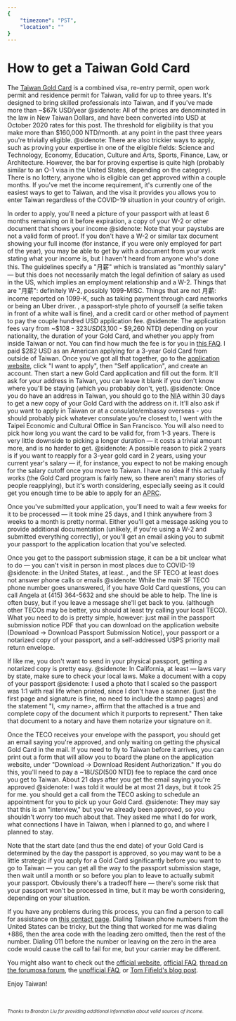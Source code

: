 ```yaml
---
{
	"timezone": "PST",
	"location": ""
}
---
```

# How to get a Taiwan Gold Card

The [Taiwan Gold Card](https://taiwangoldcard.com/) is a combined visa, re-entry permit, open work permit and residence permit for Taiwan, valid for up to three years. It's designed to bring skilled professionals into Taiwan, and if you've made more than ~$67k USD/year
@sidenote: All of the prices are denominated in the law in New Taiwan Dollars, and have been converted into USD at October 2020 rates for this post. The threshold for eligibility is that you make more than $160,000 NTD/month.
at any point in the past three years you're trivially eligible.
@sidenote: There are also trickier ways to apply, such as proving your expertise in one of the eligible fields: Science and Technology, Economy, Education, Culture and Arts, Sports, Finance, Law, or Architecture. However, the bar for proving expertise is quite high (probably similar to an O-1 visa in the United States, depending on the category).
There is no lottery, anyone who is eligible can get approved within a couple months.
If you've met the income requirement, it's currently one of the easiest ways to get to Taiwan, and the visa it provides you allows you to enter Taiwan regardless of the COVID-19 situation in your country of origin.

In order to apply, you'll need a picture of your passport with at least 6 months remaining on it before expiration, a copy of your W-2 or other document that shows your income
@sidenote: Note that your paystubs are not a valid form of proof. If you don't have a W-2 or similar tax document showing your full income (for instance, if you were only employed for part of the year), you may be able to get by with a document from your work stating what your income is, but I haven't heard from anyone who's done this. The guidelines specify a "月薪" which is translated as "monthly salary" — but this does not necessarily match the legal definition of salary as used in the US, which implies an employment relationship and a W-2. Things that are "月薪": definitely W-2, possibly 1099-MISC. Things that are not 月薪: income reported on 1099-K, such as taking payment through card networks or being an Uber driver.
, a passport-style photo of yourself (a selfie taken in front of a white wall is fine), and a credit card or other method of payment to pay the couple hundred USD application fee.
@sidenote: The application fees vary from ~$108 - $323 USD ($3,100 - $9,260 NTD) depending on your nationality, the duration of your Gold Card, and whether you apply from inside Taiwan or not. You can find how much the fee is for you in [this FAQ](https://foreigntalentact.ndc.gov.tw/en/cp.aspx?n=AC68F9FBABA3F294&s=4D07D9F9F687B542). I paid $282 USD as an American applying for a 3-year Gold Card from outside of Taiwan.
Once you've got all that together, go to the [application website](https://coa.immigration.gov.tw/coa-frontend/four-in-one/entry/golden-card), click "I want to apply", then "Self application", and create an account. Then start a new Gold Card application and fill out the form. It'll ask for your address in Taiwan, you can leave it blank if you don't know where you'll be staying (which you probably don't, yet).
@sidenote: Once you do have an address in Taiwan, you should go to the <abbr title="National Immigration Agency">NIA</abbr> within 30 days to get a new copy of your Gold Card with the address on it.
It'll also ask if you want to apply in Taiwan or at a consulate/embassy overseas - you should probably pick whatever consulate you're closest to, I went with the Taipei Economic and Cultural Office in San Francisco. You will also need to pick how long you want the card to be valid for, from 1-3 years. There is very little downside to picking a longer duration — it costs a trivial amount more, and is no harder to get.
@sidenote: A possible reason to pick 2 years is if you want to reapply for a 3-year gold card in 2 years, using your current year's salary — if, for instance, you expect to not be making enough for the salary cutoff once you move to Taiwan. I have no idea if this actually works (the Gold Card program is fairly new, so there aren't many stories of people reapplying), but it's worth considering, especially seeing as it could get you enough time to be able to apply for an [APRC](https://www.immigration.gov.tw/5475/5478/141465/141808/152932/).

Once you've submitted your application, you'll need to wait a few weeks for it to be processed — it took mine 25 days, and I think anywhere from 3 weeks to a month is pretty normal. Either you'll get a message asking you to provide additional documentation (unlikely, if you're using a W-2 and submitted everything correctly), or you'll get an email asking you to submit your passport to the application location that you've selected.

Once you get to the passport submission stage, it can be a bit unclear what to do — you can't visit in person in most places due to COVID-19
@sidenote: in the United States, at least.
, and the SF TECO at least does not answer phone calls or emails
@sidenote: While the main SF TECO phone number goes unanswered, if you have Gold Card questions, you can call Angela at (415) 364-5632 and she should be able to help. The line is often busy, but if you leave a message she'll get back to you.
(although other TECOs may be better, you should at least try calling your local TECO).
What you need to do is pretty simple, however: just mail in the passport submission notice PDF that you can download on the application website (Download → Download Passport Submission Notice), your passport or a notarized copy of your passport, and a self-addressed USPS priority mail return envelope.

If like me, you don't want to send in your physical passport, getting a notarized copy is pretty easy.
@sidenote: In California, at least — laws vary by state, make sure to check your local laws.
Make a document with a copy of your passport
@sidenote: I used a photo that I scaled so the passport was 1:1 with real life when printed, since I don't have a scanner.
(just the first page and signature is fine, no need to include the stamp pages) and the statement "I, &lt;my name&gt;, affirm that the attached is a true and complete copy of the document which it purports to represent." Then take that document to a notary and have them notarize your signature on it.

Once the TECO receives your envelope with the passport, you should get an email saying you're approved, and only waiting on getting the physical Gold Card in the mail. If you need to fly to Taiwan before it arrives, you can print out a form that will allow you to board the plane on the application website, under "Download → Download Resident Authorization." If you do this, you'll need to pay a ~$18 USD ($500 NTD) fee to replace the card once you get to Taiwan. About 21 days after you get the email saying you're approved
@sidenote: I was told it would be at most 21 days, but it took 25 for me.
you should get a call from the TECO asking to schedule an appointment for you to pick up your Gold Card.
@sidenote: They may say that this is an "interview," but you've already been approved, so you shouldn't worry too much about that. They asked me what I do for work, what connections I have in Taiwan, when I planned to go, and where I planned to stay.

Note that the start date (and thus the end date) of your Gold Card is determined by the day the passport is approved, so you may want to be a little strategic if you apply for a Gold Card significantly before you want to go to Taiwan — you can get all the way to the passport submission stage, then wait until a month or so before you plan to leave to actually submit your passport. Obviously there's a tradeoff here — there's some risk that your passport won't be processed in time, but it may be worth considering, depending on your situation.

If you have any problems during this process, you can find a person to call for assistance on [this contact page](https://foreigntalentact.ndc.gov.tw/en/cp.aspx?n=D927ED39BDAE7478&s=DA2F7BC919B77E24). Dialing Taiwan phone numbers from the United States can be tricky, but the thing that worked for me was dialing +886, then the area code with the leading zero omitted, then the rest of the number. Dialing 011 before the number or leaving on the zero in the area code would cause the call to fail for me, but your carrier may be different.

You might also want to check out the [official website](https://foreigntalentact.ndc.gov.tw/en/Content_List.aspx?n=6501F7D3D7CCA8A0), [official FAQ](https://foreigntalentact.ndc.gov.tw/en/cp.aspx?n=AC68F9FBABA3F294&s=4D07D9F9F687B542), [thread on the forumosa forum](https://tw.forumosa.com/t/employment-gold-card-for-some-foreigners/159653), the [unofficial FAQ](https://taiwangoldcard.com/application-faq/), or [Tom Fifield's blog post](http://blog.tomfifield.net/2018/05/how-to-apply-for-taiwans-immigration.html).

Enjoy Taiwan!

<br><br>
<i style="font-size:75%">Thanks to Brandon Liu for providing additional information about valid sources of income.</i>

